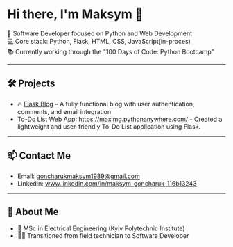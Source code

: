 # Hi there, I'm Maksym 👋

🎯 Software Developer focused on Python and Web Development  
💻 Core stack: Python, Flask, HTML, CSS, JavaScript(in-proces)  
📚 Currently working through the "100 Days of Code: Python Bootcamp"

---

## 🛠️ Projects
- 🔥 [Flask Blog]([https://github.com/YOUR_USERNAME/flask-blog](https://github.com/maksymgoncharukDev/Maksym-Blog.)) – A fully functional blog with user authentication, comments, and email integration
- To-Do List Web App:  https://maximg.pythonanywhere.com/  - Created a lightweight and user-friendly To-Do List application using Flask.

---

## 📫 Contact Me
- Email: goncharukmaksym1989@gmail.com
- LinkedIn: www.linkedin.com/in/maksym-goncharuk-116b13243

---

## 🚀 About Me
- 🧠 MSc in Electrical Engineering (Kyiv Polytechnic Institute)
- 👨‍💻 Transitioned from field technician to Software Developer

<!--
**maksymgoncharukDev/maksymgoncharukDev** is a ✨ _special_ ✨ repository because its `README.md` (this file) appears on your GitHub profile.

Here are some ideas to get you started:

- 🔭 I’m currently working on ...
- 🌱 I’m currently learning ...
- 👯 I’m looking to collaborate on ...
- 🤔 I’m looking for help with ...
- 💬 Ask me about ...
- 📫 How to reach me: ...
- 😄 Pronouns: ...
- ⚡ Fun fact: ...
-->
